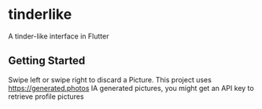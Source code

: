 # tinderlike

A tinder-like interface in Flutter

## Getting Started

Swipe left or swipe right to discard a Picture.
This project uses https://generated.photos IA generated pictures, you might get an API key to retrieve profile pictures

